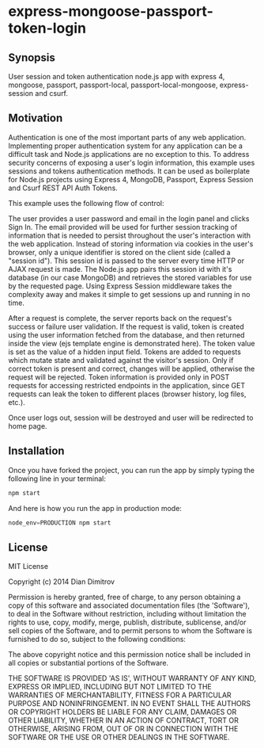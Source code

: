 express-mongoose-passport-token-login
=====================================

## Synopsis

User session and token authentication node.js app with express 4, mongoose, passport, passport-local, passport-local-mongoose, express-session and csurf.

## Motivation

Authentication is one of the most important parts of any web application. Implementing proper authentication system for any application can be a difficult task and Node.js applications are no exception to this. To address security concerns of exposing a user's login information, this example uses sessions and tokens authentication methods. It can be used as boilerplate for Node.js projects using Express 4, MongoDB, Passport, Express Session and Csurf REST API Auth Tokens.

This example uses the following flow of control:

The user provides a user password and email in the login panel and clicks Sign In. The email provided will be used for further session tracking of information that is needed to persist throughout the user's interaction with the web application. Instead of storing information via cookies in the user's browser, only a unique identifier is stored on the client side (called a "session id"). This session id is passed to the server every time HTTP or AJAX request is made. The Node.js app pairs this session id with it's database (in our case MongoDB) and retrieves the stored variables for use by the requested page. Using Express Session middleware takes the complexity away and makes it simple to get sessions up and running in no time. 

After a request is complete, the server reports back on the request's success or failure user validation. If the request is valid, token is created using the user information fetched from the database, and then returned inside the view (ejs template engine is demonstrated here). The token value is set as the value of a hidden input field. Tokens are added to requests which mutate state and validated against the visitor's session. Only if correct token is present and correct, changes will be applied, otherwise the request will be rejected. Token information is provided only in POST requests for accessing restricted endpoints in the application, since GET requests can leak the token to different places (browser history, log files, etc.). 

Once user logs out, session will be destroyed and user will be redirected to home page.


## Installation

Once you have forked the project, you can run the app by simply typing the following line in your terminal:

```js
npm start
```
And here is how you run the app in production mode:

```js
node_env=PRODUCTION npm start
```


## License

MIT License

Copyright (c) 2014 Dian Dimitrov

Permission is hereby granted, free of charge, to any person obtaining a copy of this software and associated documentation files (the 'Software'), to deal in the Software without restriction, including without limitation the rights to use, copy, modify, merge, publish, distribute, sublicense, and/or sell copies of the Software, and to permit persons to whom the Software is furnished to do so, subject to the following conditions:

The above copyright notice and this permission notice shall be included in all copies or substantial portions of the Software.

THE SOFTWARE IS PROVIDED 'AS IS', WITHOUT WARRANTY OF ANY KIND, EXPRESS OR IMPLIED, INCLUDING BUT NOT LIMITED TO THE WARRANTIES OF MERCHANTABILITY, FITNESS FOR A PARTICULAR PURPOSE AND NONINFRINGEMENT. IN NO EVENT SHALL THE AUTHORS OR COPYRIGHT HOLDERS BE LIABLE FOR ANY CLAIM, DAMAGES OR OTHER LIABILITY, WHETHER IN AN ACTION OF CONTRACT, TORT OR OTHERWISE, ARISING FROM, OUT OF OR IN CONNECTION WITH THE SOFTWARE OR THE USE OR OTHER DEALINGS IN THE SOFTWARE.
